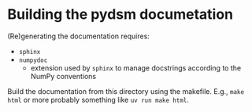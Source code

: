 # Building the pydsm documetation

(Re)generating the documentation requires:

- `sphinx`
- `numpydoc`
    - extension used by `sphinx` to manage docstrings according to the NumPy conventions

Build the documentation from this directory using the makefile. E.g., `make html` or more probably something like `uv run make html`.
